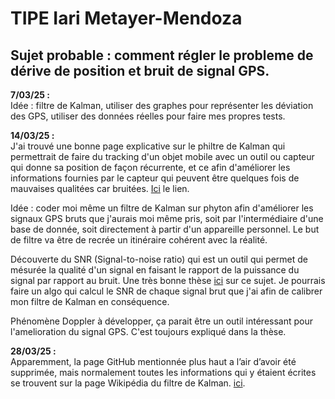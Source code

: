 # TIPE Iari Metayer-Mendoza

## Sujet probable : comment régler le probleme de dérive de position et bruit de signal GPS.

**7/03/25 :**  
  Idée : filtre de Kalman, utiliser des graphes pour représenter les déviation des GPS, utiliser des données réelles pour faire mes propres     tests.

**14/03/25 :**  
J'ai trouvé une bonne page explicative sur le philtre de Kalman qui permettrait de faire du tracking d'un objet mobile avec un outil ou capteur qui donne sa position de façon récurrente, et ce afin d'améliorer les informations fournies par le capteur qui peuvent être quelques fois de mauvaises qualitées car bruitées. <a href="https://github.com/MaradItDir/Filtre-de-Kalman" target="_blank" rel="noopener noreferrer">Ici</a>  le lien.

Idée : coder moi même un filtre de Kalman sur phyton afin d'améliorer les signaux GPS bruts que j'aurais moi même pris, soit par l'intermédiaire d'une base de donnée, soit directement à partir d'un appareille personnel. Le but de filtre va être de recrée un itinéraire cohérent avec la réalité.

Découverte du SNR (Signal-to-noise ratio) qui est un outil qui permet de mésurée la qualité d'un signal en faisant le rapport de la puissance du signal par rapport au bruit. Une très bonne thèse <a href="https://theses.hal.science/tel-01589215v1/file/BOURKANE_Abderrahim.pdf" target="_blank" rel="noopener noreferrer"> ici</a> sur ce sujet. Je pourrais faire un algo qui calcul le SNR de chaque signal brut que j'ai afin de calibrer mon filtre de Kalman en conséquence.

Phénomène Doppler à développer, ça parait être un outil intéressant pour l'amelioration du signal GPS. C'est toujours expliqué dans la thèse.

**28/03/25 :**  
Apparemment, la page GitHub mentionnée plus haut a l’air d’avoir été supprimée, mais normalement toutes les informations qui y étaient écrites se trouvent sur la page Wikipédia du filtre de Kalman. <a href="https://fr.wikipedia.org/wiki/Filtre_de_Kalman" target="_blank" rel="noopener noreferrer">ici</a>.
